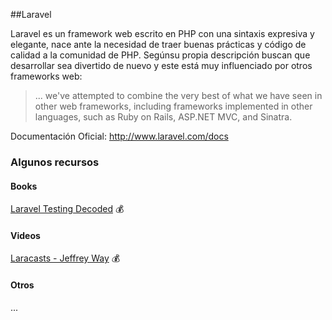 ##Laravel

Laravel es un framework web escrito en PHP con una sintaxis expresiva y elegante, nace ante la necesidad de traer buenas prácticas y código de calidad a la comunidad de PHP. Segúnsu propia descripción buscan que desarrollar sea divertido de nuevo y este está muy influenciado por otros frameworks web:

>... we've attempted to combine the very best of what we have seen in other web frameworks, including frameworks implemented in other languages, such as Ruby on Rails, ASP.NET MVC, and Sinatra.

Documentación Oficial: http://www.laravel.com/docs
### Algunos recursos

#### Books
[Laravel Testing Decoded](https://leanpub.com/laravel-testing-decoded) :moneybag:

#### Videos
[Laracasts - Jeffrey Way](https://laracasts.com/) :moneybag:

#### Otros
...

